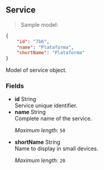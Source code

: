 
## Service

> Sample model:

```json
{
    "id": "7b6",
    "name": "Plataforma",
    "shortName": "Plataforma"
}
```

Model of service object.

### Fields

* **id** <span class="param-type">String</span>  <br>Service unique identifier.
* **name** <span class="param-type">String</span>  <br>Complete name of the service. <p>*Maximum length*: <code>50</code></p>
* **shortName** <span class="param-type">String</span>  <br>Name to display in small devices. <p>*Maximum length*: <code>20</code></p>
